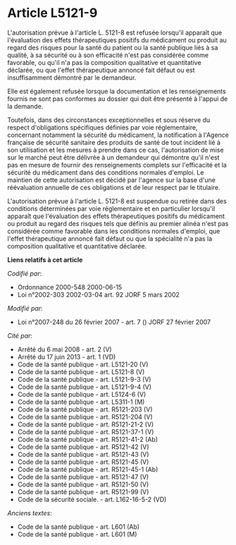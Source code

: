# Article L5121-9

L'autorisation prévue à l'article L. 5121-8 est refusée lorsqu'il apparaît que l'évaluation des effets thérapeutiques
positifs du médicament ou produit au regard des risques pour la santé du patient ou la santé publique liés à sa qualité, à sa
sécurité ou à son efficacité n'est pas considérée comme favorable, ou qu'il n'a pas la composition qualitative et
quantitative déclarée, ou que l'effet thérapeutique annoncé fait défaut ou est insuffisamment démontré par le demandeur.

Elle est également refusée lorsque la documentation et les renseignements fournis ne sont pas conformes au dossier qui doit
être présenté à l'appui de la demande.

Toutefois, dans des circonstances exceptionnelles et sous réserve du respect d'obligations spécifiques définies par voie
réglementaire, concernant notamment la sécurité du médicament, la notification à l'Agence française de sécurité sanitaire des
produits de santé de tout incident lié à son utilisation et les mesures à prendre dans ce cas, l'autorisation de mise sur le
marché peut être délivrée à un demandeur qui démontre qu'il n'est pas en mesure de fournir des renseignements complets sur
l'efficacité et la sécurité du médicament dans des conditions normales d'emploi. Le maintien de cette autorisation est décidé
par l'agence sur la base d'une réévaluation annuelle de ces obligations et de leur respect par le titulaire.

L'autorisation prévue à l'article L. 5121-8 est suspendue ou retirée dans des conditions déterminées par voie réglementaire
et en particulier lorsqu'il apparaît que l'évaluation des effets thérapeutiques positifs du médicament ou produit au regard
des risques tels que définis au premier alinéa n'est pas considérée comme favorable dans les conditions normales d'emploi,
que l'effet thérapeutique annoncé fait défaut ou que la spécialité n'a pas la composition qualitative et quantitative
déclarée.

**Liens relatifs à cet article**

_Codifié par_:

  - Ordonnance 2000-548 2000-06-15
  - Loi n°2002-303 2002-03-04 art. 92 JORF 5 mars 2002

_Modifié par_:

  - Loi n°2007-248 du 26 février 2007 - art. 7 () JORF 27 février 2007

_Cité par_:

  - Arrêté du 6 mai 2008 - art. 2 (V)
  - Arrêté du 17 juin 2013 - art. 1 (VD)
  - Code de la santé publique - art. L5121-20 (V)
  - Code de la santé publique - art. L5121-8 (V)
  - Code de la santé publique - art. L5121-9-3 (V)
  - Code de la santé publique - art. L5121-9-4 (V)
  - Code de la santé publique - art. L5124-6 (V)
  - Code de la santé publique - art. L5311-1 (M)
  - Code de la santé publique - art. R5121-203 (V)
  - Code de la santé publique - art. R5121-204 (V)
  - Code de la santé publique - art. R5121-21-2 (V)
  - Code de la santé publique - art. R5121-37-1 (V)
  - Code de la santé publique - art. R5121-41-2 (Ab)
  - Code de la santé publique - art. R5121-42 (V)
  - Code de la santé publique - art. R5121-43 (V)
  - Code de la santé publique - art. R5121-45 (V)
  - Code de la santé publique - art. R5121-45-1 (Ab)
  - Code de la santé publique - art. R5121-47 (V)
  - Code de la santé publique - art. R5121-50 (V)
  - Code de la santé publique - art. R5121-99 (V)
  - Code de la sécurité sociale. - art. L162-16-5-2 (VD)

_Anciens textes_:

  - Code de la santé publique - art. L601 (Ab)
  - Code de la santé publique - art. L601 (M)
